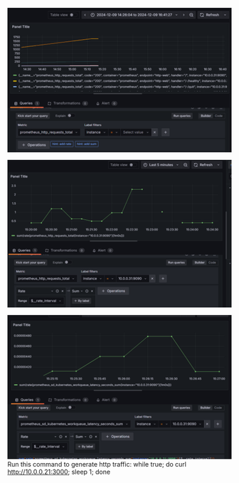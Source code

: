 ![total http requests](total_req.png)

![sum_requests](sum_requests.png)


![work queue latency seconds](work_queue_latency_seconds.png)
Run this command to generate http traffic: 
while true; do curl http://10.0.0.21:3000; sleep 1; done